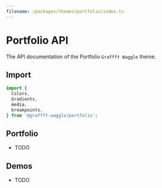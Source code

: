 ```yaml
---
filename: /packages/themes/portfolio/index.ts
---
```


# Portfolio API

The API documentation of the Portfolio `Graffft Waggle` theme.

## Import

```ts
import {
  Colors,
  Gradients,
  media,
  breakpoints,
} from '@graffft-waggle/portfolio';
```

## Portfolio

- TODO

## Demos

- TODO
